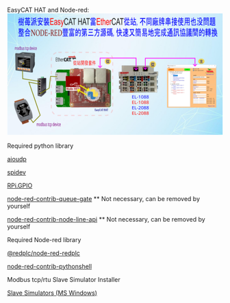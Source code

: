 EasyCAT HAT and Node-red: 
![alt text](https://github.com/jinyistudio534/EasyCAT/blob/main/easycat_nodered/easycat_gateway_mbtcp_1.png "")

Required python library

[aioudp](https://pypi.org/project/aioudp/)

[spidev](https://pypi.org/project/spidev/)

[RPi.GPIO](https://pypi.org/project/RPi.GPIO/)

[node-red-contrib-queue-gate](https://flows.nodered.org/search?term=node-red-contrib-queue-gate) ** Not necessary, can be removed by yourself

[node-red-contrib-node-line-api](https://flows.nodered.org/node/node-red-contrib-node-line-api) ** Not necessary, can be removed by yourself

Required Node-red library

[@redplc/node-red-redplc](https://flows.nodered.org/node/@redplc/node-red-redplc)

[node-red-contrib-pythonshell](https://flows.nodered.org/node/node-red-contrib-pythonshell)

Modbus tcp/rtu Slave Simulator Installer

[Slave Simulators (MS Windows)](https://www.hmisys.com/downloads/PeakHMISlaveSimulatorInstall.exe)
